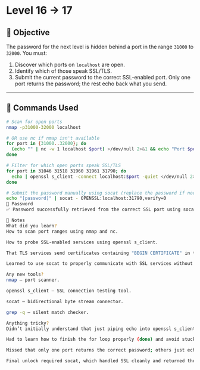 # Level 16 → 17

## 🎯 Objective
The password for the next level is hidden behind a port in the range `31000` to `32000`. You must:
1. Discover which ports on `localhost` are open.
2. Identify which of those speak SSL/TLS.
3. Submit the current password to the correct SSL-enabled port.
Only one port returns the password; the rest echo back what you send.

---

## 🧠 Commands Used

```bash
# Scan for open ports
nmap -p31000-32000 localhost

# OR use nc if nmap isn't available
for port in {31000..32000}; do
  (echo "" | nc -w 1 localhost $port) >/dev/null 2>&1 && echo "Port $port is open"
done

# Filter for which open ports speak SSL/TLS
for port in 31046 31518 31960 31961 31790; do
  echo | openssl s_client -connect localhost:$port -quiet </dev/null 2>/dev/null | grep -q "BEGIN CERTIFICATE" && echo "Port $port supports SSL/TLS"
done

# Submit the password manually using socat (replace the password if needed)
echo "[password]" | socat - OPENSSL:localhost:31790,verify=0
🔐 Password
✅ Password successfully retrieved from the correct SSL port using socat.

💭 Notes
What did you learn?
How to scan port ranges using nmap and nc.

How to probe SSL-enabled services using openssl s_client.

That TLS services send certificates containing "BEGIN CERTIFICATE" in the handshake.

Learned to use socat to properly communicate with SSL services without breaking the connection.

Any new tools?
nmap — port scanner.

openssl s_client — SSL connection testing tool.

socat — bidirectional byte stream connector.

grep -q — silent match checker.

Anything tricky?
Didn’t initially understand that just piping echo into openssl s_client would send too early and break the handshake.

Had to learn how to finish the for loop properly (done) and avoid stuck shells.

Missed that only one port returns the correct password; others just echo your input back.

Final unlock required socat, which handled SSL cleanly and returned the private key for the next level.
